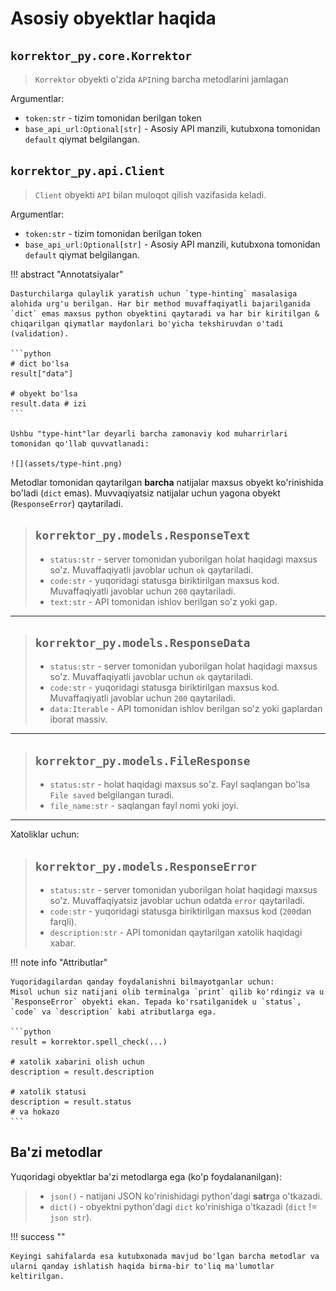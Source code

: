 # **Asosiy obyektlar haqida**

## **`korrektor_py.core.Korrektor`**

> `Korrektor` obyekti o'zida `API`ning barcha metodlarini jamlagan

Argumentlar:

- `token:str` - tizim tomonidan berilgan token
- `base_api_url:Optional[str]` - Asosiy API manzili, kutubxona tomonidan `default` qiymat belgilangan.

## **`korrektor_py.api.Client`**

> `Client` obyekti `API` bilan muloqot qilish vazifasida keladi.

Argumentlar:

- `token:str` - tizim tomonidan berilgan token
- `base_api_url:Optional[str]` - Asosiy API manzili, kutubxona tomonidan `default` qiymat belgilangan.

!!! abstract "Annotatsiyalar"

    Dasturchilarga qulaylik yaratish uchun `type-hinting` masalasiga alohida urg'u berilgan. Har bir method muvaffaqiyatli bajarilganida `dict` emas maxsus python obyektini qaytaradi va har bir kiritilgan & chiqarilgan qiymatlar maydonlari bo'yicha tekshiruvdan o'tadi (validation).

    ```python
    # dict bo'lsa
    result["data"]

    # obyekt bo'lsa
    result.data # izi
    ```

    Ushbu "type-hint"lar deyarli barcha zamonaviy kod muharrirlari tomonidan qo'llab quvvatlanadi:

    ![](assets/type-hint.png)

Metodlar tomonidan qaytarilgan **barcha** natijalar maxsus obyekt ko'rinishida bo'ladi (`dict` emas). Muvvaqiyatsiz natijalar uchun yagona obyekt (`ResponseError`) qaytariladi.

> ## **`korrektor_py.models.ResponseText`**
>
> - `status:str` - server tomonidan yuborilgan holat haqidagi maxsus so'z. Muvaffaqiyatli javoblar uchun `ok` qaytariladi.
> - `code:str` - yuqoridagi statusga biriktirilgan maxsus kod. Muvaffaqiyatli javoblar uchun `200` qaytariladi.
> - `text:str` - API tomonidan ishlov berilgan so'z yoki gap.

<hr>

> ## **`korrektor_py.models.ResponseData`**
>
> - `status:str` - server tomonidan yuborilgan holat haqidagi maxsus so'z. Muvaffaqiyatli javoblar uchun `ok` qaytariladi.
> - `code:str` - yuqoridagi statusga biriktirilgan maxsus kod. Muvaffaqiyatli javoblar uchun `200` qaytariladi.
> - `data:Iterable` - API tomonidan ishlov berilgan so'z yoki gaplardan iborat massiv.

<hr>

> ## **`korrektor_py.models.FileResponse`**
>
> - `status:str` - holat haqidagi maxsus so'z. Fayl saqlangan bo'lsa `File saved` belgilangan turadi.
> - `file_name:str` - saqlangan fayl nomi yoki joyi.

<hr>

Xatoliklar uchun:

> ## **`korrektor_py.models.ResponseError`**
>
> - `status:str` - server tomonidan yuborilgan holat haqidagi maxsus so'z. Muvaffaqiyatsiz javoblar uchun odatda `error` qaytariladi.
> - `code:str` - yuqoridagi statusga biriktirilgan maxsus kod (`200`dan farqli).
> - `description:str` - API tomonidan qaytarilgan xatolik haqidagi xabar.

!!! note info "Attributlar"

    Yuqoridagilardan qanday foydalanishni bilmayotganlar uchun:
    Misol uchun siz natijani olib terminalga `print` qilib ko'rdingiz va u `ResponseError` obyekti ekan. Tepada ko'rsatilganidek u `status`, `code` va `description` kabi atributlarga ega.

    ```python
    result = korrektor.spell_check(...)

    # xatolik xabarini olish uchun
    description = result.description

    # xatolik statusi
    description = result.status
    # va hokazo
    ```

## **Ba'zi metodlar**

Yuqoridagi obyektlar ba'zi metodlarga ega (ko'p foydalananilgan):

> - `json()` - natijani JSON ko'rinishidagi python'dagi **satr**ga o'tkazadi.
> - `dict()` - obyektni python'dagi `dict` ko'rinishiga o'tkazadi (`dict` != `json str`).

!!! success ""

    Keyingi sahifalarda esa kutubxonada mavjud bo'lgan barcha metodlar va ularni qanday ishlatish haqida birma-bir to'liq ma'lumotlar keltirilgan.
